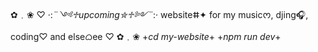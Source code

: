 ✿﹒❀ ♡
·:*¨༺♱upcoming✮♱༻¨*:· 
 websiteⵌ✦ for my
musicᰔ, djing🎧, coding♡ and 
elseᜊee
♡ ✿﹒❀
+*cd my-website*+
+*npm run dev*+